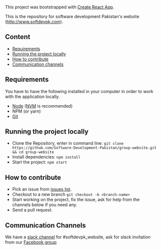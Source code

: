 This project was bootstrapped with [Create React App](https://github.com/facebookincubator/create-react-app).

This is the repository for software development Pakistan's website (http://www.softdevpk.com).

## Content
- [Requirements](#requirements)
- [Running the project locally](#running-the-project-locally)
- [How to contribute](#how-to-contribute)
- [Communication channels](#communication-channels)

## Requirements
You have to have the following installed in your computer in order to work with the application locally.
- [Node](https://nodejs.org/en/download/) ([NVM](https://github.com/creationix/nvm) is recommended)
- NPM (or yarn)
- [Git](https://git-scm.com/book/en/v2/Getting-Started-Installing-Git)

## Running the project locally
- Clone the Repository, enter in command line:  `git clone https://github.com/Software-Development-Pakistan/group-website.git && cd group-website`
- Install dependencies: `npm install`
- Start the project: `npm start`

## How to contribute
- Pick an issue from [issues list](https://github.com/Software-Development-Pakistan/group-website/issues).
- Checkout to a new branch `git checkout -b <branch-name>`
- Start working on the project, fix the issue, ask for help from the channels below if you need any.
- Send a pull request.

## Communication Channels
We have a [slack channel](https://softdevpk.slack.com/messages/C9R0VTABA/details/) for #softdevpk_website, ask for slack invitation from our [Facebook group](https://www.facebook.com/groups/408018396321858/)

